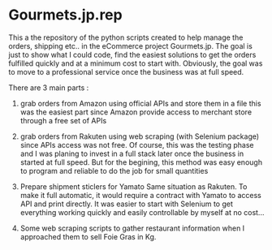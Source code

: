 # Gourmets.jp.rep

This a the repository of the python scripts created to help manage the orders, shipping etc.. in the eCommerce project Gourmets.jp.
The goal is just to show what I could code, find the easiest solutions to get the orders fulfilled quickly and at a minimum cost to start with. 
Obviously, the goal was to move to a professional service once the business was at full speed.

There are 3 main parts :
1. grab orders from Amazon using official APIs and store them in a file
  this was the easiest part since Amazon provide access to merchant store through a free set of APIs
 
2. grab orders from Rakuten using web scraping (with Selenium package) since APIs access was not free. 
Of course, this was the testing phase and I was planing to invest in a full stack later once the business in started at full speed.
But for the begining, this method was easy enough to program and reliable to do the job for small quantities

3. Prepare shipment sticlers for Yamato
Same situation as Rakuten. To make it full automatic, it would require a contract with Yamato to access API and print directly. 
It was easier to start with Selenium to get everything working quickly and easily controllable by myself at no cost...

4. Some web scraping scripts to gather restaurant information when I approached them to sell Foie Gras in Kg.
